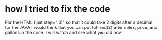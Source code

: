 # how I tried to fix the code
For the HTML I put step=".01" so that it could take 2 digits after a decimal.
for the JAVA I would think that you can put toFixed(2) after miles, price, and gallons in the code. I will watch and see what you did now